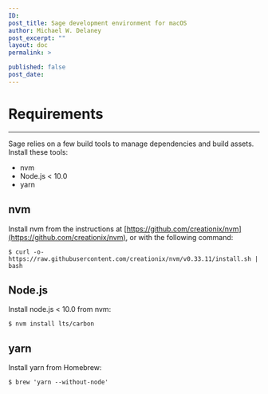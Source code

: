 ```yaml
---
ID:
post_title: Sage development environment for macOS
author: Michael W. Delaney
post_excerpt: ""
layout: doc
permalink: >

published: false
post_date:
---
```

# Requirements

---

Sage relies on a few build tools to manage dependencies and build assets. Install these tools:

- nvm
- Node.js < 10.0
- yarn

## nvm

Install nvm from the instructions at [https://github.com/creationix/nvm](https://github.com/creationix/nvm), or with the following command:

    $ curl -o- https://raw.githubusercontent.com/creationix/nvm/v0.33.11/install.sh | bash

## Node.js

Install node.js < 10.0 from nvm:

    $ nvm install lts/carbon

## yarn

Install yarn from Homebrew:

    $ brew 'yarn --without-node'
